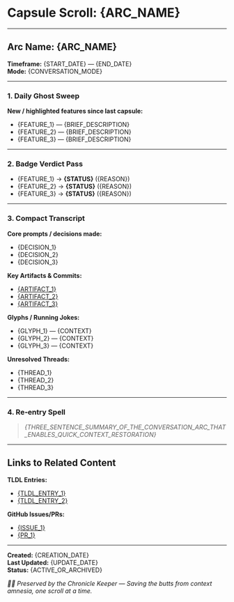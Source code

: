 # Capsule Scroll: {ARC_NAME}

---

## **Arc Name:** {ARC_NAME}
**Timeframe:** {START_DATE} — {END_DATE}  
**Mode:** {CONVERSATION_MODE}

---

### **1. Daily Ghost Sweep**
**New / highlighted features since last capsule:**
- {FEATURE_1} — {BRIEF_DESCRIPTION}
- {FEATURE_2} — {BRIEF_DESCRIPTION}
- {FEATURE_3} — {BRIEF_DESCRIPTION}

---

### **2. Badge Verdict Pass**  
- {FEATURE_1} → **{STATUS}** ({REASON})
- {FEATURE_2} → **{STATUS}** ({REASON})
- {FEATURE_3} → **{STATUS}** ({REASON})

---

### **3. Compact Transcript**
**Core prompts / decisions made:**
- {DECISION_1}
- {DECISION_2}
- {DECISION_3}

**Key Artifacts & Commits:**
- [{ARTIFACT_1}]({LINK_1})
- [{ARTIFACT_2}]({LINK_2})
- [{ARTIFACT_3}]({LINK_3})

**Glyphs / Running Jokes:**  
- {GLYPH_1} — {CONTEXT}
- {GLYPH_2} — {CONTEXT}
- {GLYPH_3} — {CONTEXT}

**Unresolved Threads:**  
- {THREAD_1}
- {THREAD_2}
- {THREAD_3}

---

### **4. Re‑entry Spell**  
> *{THREE_SENTENCE_SUMMARY_OF_THE_CONVERSATION_ARC_THAT_ENABLES_QUICK_CONTEXT_RESTORATION}*

---

## Links to Related Content

**TLDL Entries:**
- [{TLDL_ENTRY_1}]({TLDL_LINK_1})
- [{TLDL_ENTRY_2}]({TLDL_LINK_2})

**GitHub Issues/PRs:**
- [{ISSUE_1}]({ISSUE_LINK_1})
- [{PR_1}]({PR_LINK_1})

---

**Created:** {CREATION_DATE}  
**Last Updated:** {UPDATE_DATE}  
**Status:** {ACTIVE_OR_ARCHIVED}  

*🧠📜 Preserved by the Chronicle Keeper — Saving the butts from context amnesia, one scroll at a time.*